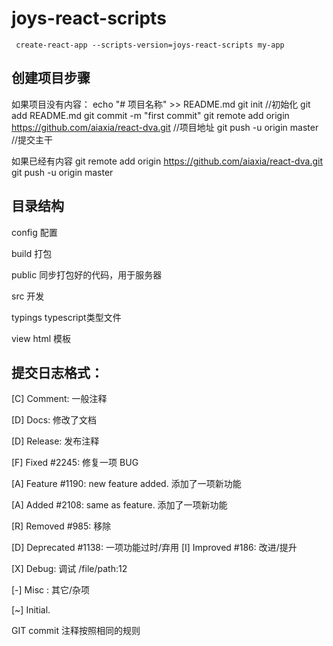 # joys-react-scripts

```
 create-react-app --scripts-version=joys-react-scripts my-app
```

## 创建项目步骤
如果项目没有内容：
    echo "# 项目名称" >> README.md
    git init   //初始化
    git add README.md
    git commit -m "first commit"
    git remote add origin https://github.com/aiaxia/react-dva.git   //项目地址
    git push -u origin master  //提交主干

如果已经有内容
    git remote add origin https://github.com/aiaxia/react-dva.git
    git push -u origin master

## 目录结构

config 配置

build 打包

public 同步打包好的代码，用于服务器

src 开发

typings typescript类型文件

view html 模板

## 提交日志格式：

[C] Comment: 一般注释

[D] Docs: 修改了文档

[D] Release: 发布注释

[F] Fixed #2245: 修复一项 BUG

[A] Feature #1190: new feature added. 添加了一项新功能

[A] Added #2108: same as feature. 添加了一项新功能

[R] Removed #985: 移除

[D] Deprecated #1138: 一项功能过时/弃用
[I] Improved #186: 改进/提升

[X] Debug: 调试 /file/path:12

[-] Misc : 其它/杂项

[~] Initial.

GIT commit 注释按照相同的规则
